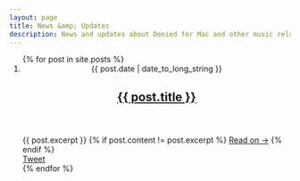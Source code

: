 ```yaml
---
layout: page
title: News &amp; Updates
description: News and updates about Denied for Mac and other music related articles.
---
```


<ol class="posts">
  {% for post in site.posts %}
    <li>
      <article>
        <header>
          <span class="date">{{ post.date | date_to_long_string }}</span>
          <h2><a href="{{ post.url }}">{{ post.title }}</a></h2>
        </header>
        <div class="excerpt">
          {{ post.excerpt }}
          {% if post.content != post.excerpt %}
            <a class="btn" href="{{ post.url }}">Read on &rarr;</a>
          {% endif %}
        </div>
        <footer>
          <div class="share">
            <div class="fb-like" data-href="{{ site.url }}{{ post.url | remove:'index.html' }}" data-layout="button_count" data-action="like" data-show-faces="true" data-share="false"></div>
            <a href="https://twitter.com/share" class="twitter-share-button" data-url="{{ site.url }}{{ post.url | remove:'index.html' }}" data-text="{{ post.description }}" data-related="deniedapp" data-hashtags="getdenied">Tweet</a>
          </div>
        </footer>
      </article>
    </li>
  {% endfor %}
</ol>